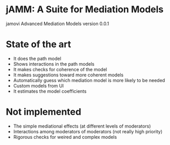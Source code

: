 # jAMM: A Suite for Mediation Models

jamovi Advanced Mediation Models 
version 0.0.1

# State of the art

* It does the path model
* Shows interactions in the path models
* It makes checks for coherence of the model
* It makes suggestions toward more coherent models
* Automatically guess which mediation model is more likely to be needed
* Custom models from UI
* It estimates the model coefficients
 

# Not implemented

* The simple mediational effects (at different levels of moderators)
* Interactions among moderators of moderators (not really high priority)
* Rigorous checks for weired and complex models 


